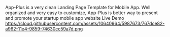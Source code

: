 App-Plus is a very clean Landing Page Template for Mobile App. Well organized and very easy to customize, App-Plus is better way to present and promote your startup mobile app website
Live Demo
https://cloud.githubusercontent.com/assets/10640964/5987673/767dce82-a962-11e4-9859-74630cc59a7d.png
